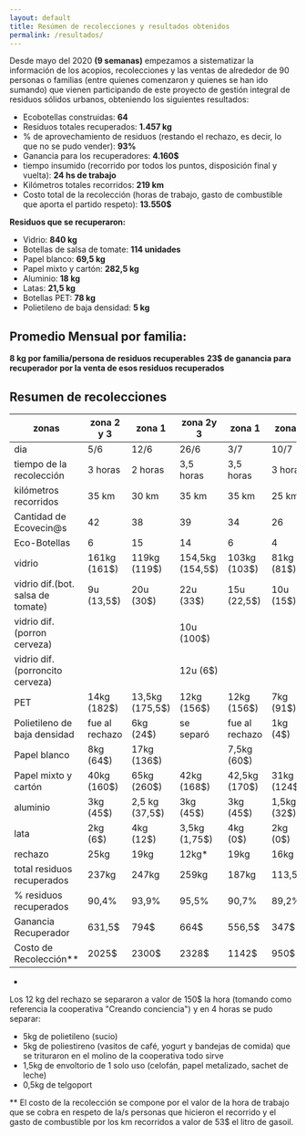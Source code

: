 ```yaml
---
layout: default
title: Resúmen de recolecciones y resultados obtenidos
permalink: /resultados/
---
```


Desde mayo del 2020  __(9 semanas)__ empezamos a sistematizar la información de los acopios, recolecciones y las ventas de alrededor de 90 personas o familias (entre quienes comenzaron y quienes se han ido sumando) que vienen participando de este proyecto de gestión integral de residuos sólidos urbanos, obteniendo los siguientes resultados:

- Ecobotellas construidas: __64__  
- Residuos totales recuperados: __1.457 kg__    
- % de aprovechamiento de residuos (restando el rechazo, es decir, lo que no se pudo vender): __93%__   
- Ganancia para los recuperadores: __4.160$__  
- tiempo insumido (recorrido por todos los puntos, disposición final y vuelta): __24 hs de trabajo__  
- Kilómetros totales recorridos: __219 km__   
- Costo total de la recolección (horas de trabajo, gasto de combustible que aporta el partido respeto): __13.550$__    

__Residuos que se recuperaron:__  
- Vidrio: __840 kg__  
- Botellas de salsa de tomate: __114 unidades__  
- Papel blanco: __69,5 kg__  
- Papel mixto y cartón: __282,5 kg__  
- Aluminio: __18 kg__  
- Latas: __21,5 kg__  
- Botellas PET: __78 kg__  
- Polietileno de baja densidad: __5 kg__  

## Promedio Mensual por familia:  
__8 kg por familia/persona de residuos recuperables__
__23$ de ganancia para recuperador por la venta de esos residuos recuperados__


## Resumen de recolecciones  

  | zonas                             | zona 2 y 3      | zona 1          | zona 2y 3        | zona 1       | zona 2       | zona 3       | zona 1       |
  |-----------------------------------|-----------------|-----------------|------------------|--------------|--------------|--------------|--------------|
  | dia                               | 5/6             | 12/6            | 26/6             | 3/7	        |10/7          |17/7          | 24/7         |
  | tiempo de la recolección          | 3 horas         | 2 horas         | 3,5 horas        | 3,5 horas    | 3 horas      | 3 horas      |4,5 horas     |
  | kilómetros recorridos             | 35 km           | 30 km           | 35 km            | 35 km        | 25 km        | 24 km        | 35 km        |
  | Cantidad de Ecovecin@s            | 42              | 38              | 39               | 34           | 26           | 13           | 47           |
  | Eco-Botellas                      | 6               | 15              | 14               | 6            | 4            | 7            | 12           |
  | vidrio                            | 161kg (161$)    | 119kg (119$)    | 154,5kg (154,5$) | 103kg (103$) | 81kg (81$)   | 81kg (81$)   |  141kg (141$)|
  | vidrio dif.(bot. salsa de tomate) | 9u (13,5$)      | 20u (30$)       | 22u (33$)        | 15u (22,5$)  | 10u (15$)    | 4u (6$)      | 34u (51$)    |
  | vidrio dif. (porron cerveza)      |                 |                 | 10u (100$)       |              |              |              |              |
  | vidrio dif. (porroncito cerveza)  |                 |                 | 12u (6$)         |              |              |              |              |
  | PET                               | 14kg (182$)     | 13,5kg (175,5$) | 12kg (156$)      | 12kg (156$)  |7kg (91$)     |5kg (65$)     |14,5kg (188,5$)|
  | Polietileno de baja densidad      | fue al rechazo  | 6kg (24$)       | se separó        |fue al rechazo|1kg (4$)      |1kg (4$)      | 3kg (12$)    |
  | Papel blanco                      | 8kg (64$)       | 17kg (136$)     |                  | 7,5kg (60$)  |              |              | 37kg (296$)  |
  | Papel mixto y cartón              | 40kg (160$)     | 65kg (260$)     |  42kg (168$)     | 42,5kg (170$)|31kg (124$)   | 18kg (72$)   | 44kg (176$)  |
  | aluminio                          | 3kg (45$)       | 2,5 kg (37,5$)  | 3kg (45$)        | 3kg (45$)    | 1,5kg (32$)  |              |5kg (75$)     |
  | lata                              | 2kg (6$)        | 4kg (12$)       | 3,5kg (1,75$)    | 4kg (0$)     |2kg (0$)      |   1kg (0$)   | 5kg (0$)     |
  | rechazo                           | 25kg            | 19kg            | 12kg*            | 19kg         | 16kg         | 5kg          |  25kg        |
  | total residuos recuperados        | 237kg           | 247kg           | 259kg            | 187kg        | 113,5kg      |  110kg       | 283kg        |
  | % residuos recuperados            |  90,4%          |  93,9%          | 95,5%            |  90,7%       |  89,2%       |  95,6%       |  92,5%       |
  | Ganancia Recuperador              |        631,5$   |   794$          |  664$            |   556,5$     | 347$         | 228$         |  939,5$      |
  | Costo de Recolección**            |       2025$     |  2300$          |  2328$           |  1142$       |  950$        |  1870$       | 2935$        |

*
Los 12 kg del rechazo se separaron a valor de 150$ la hora (tomando como referencia la cooperativa "Creando conciencia") y en 4 horas se pudo separar:  
- 5kg de polietileno (sucio)  
- 5kg de poliestireno (vasitos de café, yogurt y bandejas de comida) que se trituraron en el molino de la cooperativa todo sirve  
- 1,5kg de envoltorio de 1 solo uso (celofán, papel metalizado, sachet de leche)   
- 0,5kg de telgoport  

** El costo de la recolección se compone por el valor de la hora de trabajo que se cobra en respeto de la/s personas que hicieron el recorrido y el gasto de combustible por los km recorridos a valor de 53$ el litro de gasoil.  
